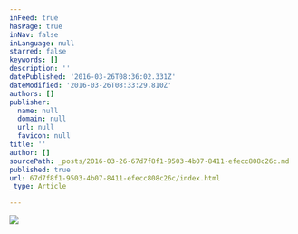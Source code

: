 ```yaml
---
inFeed: true
hasPage: true
inNav: false
inLanguage: null
starred: false
keywords: []
description: ''
datePublished: '2016-03-26T08:36:02.331Z'
dateModified: '2016-03-26T08:33:29.810Z'
authors: []
publisher:
  name: null
  domain: null
  url: null
  favicon: null
title: ''
author: []
sourcePath: _posts/2016-03-26-67d7f8f1-9503-4b07-8411-efecc808c26c.md
published: true
url: 67d7f8f1-9503-4b07-8411-efecc808c26c/index.html
_type: Article

---
```

![](https://the-grid-user-content.s3-us-west-2.amazonaws.com/a956e43b-8b9d-4466-93c1-e36f4e565e1f.jpg)
